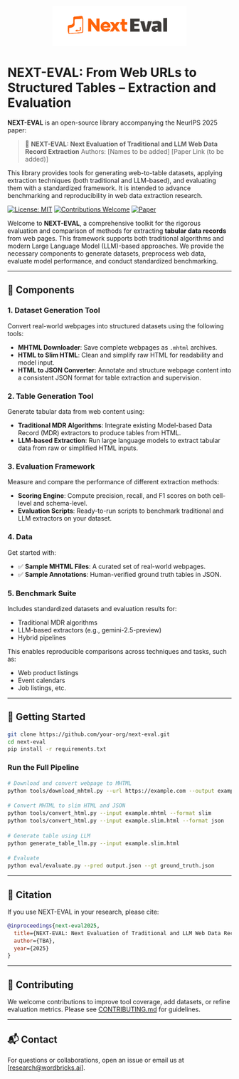<p align="center">
  <picture>
    <source media="(prefers-color-scheme: dark)" srcset="Next-eval-dark.png">
    <source media="(prefers-color-scheme: light)" srcset="Next-eval-light.png">
    <img alt="NEXT-EVAL Logo" src="next-eval-light.png" width="300">
  </picture>
</p>


# NEXT-EVAL: From Web URLs to Structured Tables – Extraction and Evaluation

**NEXT-EVAL** is an open-source library accompanying the NeurIPS 2025 paper:

> 📄 **NEXT-EVAL: Next Evaluation of Traditional and LLM Web Data Record Extraction**
> Authors: \[Names to be added]
> \[Paper Link (to be added)]

This library provides tools for generating web-to-table datasets, applying extraction techniques (both traditional and LLM-based), and evaluating them with a standardized framework. It is intended to advance benchmarking and reproducibility in web data extraction research.


[![License: MIT](https://img.shields.io/badge/License-MIT-yellow.svg)](https://opensource.org/licenses/MIT) [![Contributions Welcome](https://img.shields.io/badge/Contributions-Welcome-brightgreen.svg?style=flat)](CONTRIBUTING.md)
[![Paper](https://img.shields.io/badge/Read%20the%20Paper-blue)](https://arxiv.org/abs/6452467) 

Welcome to **NEXT-EVAL**, a comprehensive toolkit for the rigorous evaluation and comparison of methods for extracting **tabular data records** from web pages. This framework supports both traditional algorithms and modern Large Language Model (LLM)-based approaches. We provide the necessary components to generate datasets, preprocess web data, evaluate model performance, and conduct standardized benchmarking.


---

## 🔧 Components

### 1. Dataset Generation Tool

Convert real-world webpages into structured datasets using the following tools:

* **MHTML Downloader**: Save complete webpages as `.mhtml` archives.
* **HTML to Slim HTML**: Clean and simplify raw HTML for readability and model input.
* **HTML to JSON Converter**: Annotate and structure webpage content into a consistent JSON format for table extraction and supervision.

### 2. Table Generation Tool

Generate tabular data from web content using:

* **Traditional MDR Algorithms**: Integrate existing Model-based Data Record (MDR) extractors to produce tables from HTML.
* **LLM-based Extraction**: Run large language models to extract tabular data from raw or simplified HTML inputs.

### 3. Evaluation Framework

Measure and compare the performance of different extraction methods:

* **Scoring Engine**: Compute precision, recall, and F1 scores on both cell-level and schema-level.
* **Evaluation Scripts**: Ready-to-run scripts to benchmark traditional and LLM extractors on your dataset.

### 4. Data

Get started with:

* ✅ **Sample MHTML Files**: A curated set of real-world webpages.
* ✅ **Sample Annotations**: Human-verified ground truth tables in JSON.

### 5. Benchmark Suite

Includes standardized datasets and evaluation results for:

* Traditional MDR algorithms
* LLM-based extractors (e.g., gemini-2.5-preview)
* Hybrid pipelines

This enables reproducible comparisons across techniques and tasks, such as:

* Web product listings
* Event calendars
* Job listings, etc.

---

## 🏁 Getting Started

```bash
git clone https://github.com/your-org/next-eval.git
cd next-eval
pip install -r requirements.txt
```

### Run the Full Pipeline

```bash
# Download and convert webpage to MHTML
python tools/download_mhtml.py --url https://example.com --output example.mhtml

# Convert MHTML to slim HTML and JSON
python tools/convert_html.py --input example.mhtml --format slim
python tools/convert_html.py --input example.slim.html --format json

# Generate table using LLM
python generate_table_llm.py --input example.slim.html

# Evaluate
python eval/evaluate.py --pred output.json --gt ground_truth.json
```

---

## 🧪 Citation

If you use NEXT-EVAL in your research, please cite:

```bibtex
@inproceedings{next-eval2025,
  title={NEXT-EVAL: Next Evaluation of Traditional and LLM Web Data Record Extraction},
  author={TBA},
  year={2025}
}
```

---

## 🤝 Contributing

We welcome contributions to improve tool coverage, add datasets, or refine evaluation metrics. Please see [CONTRIBUTING.md](./CONTRIBUTING.md) for guidelines.

---

## 📬 Contact

For questions or collaborations, open an issue or email us at \[[research@wordbricks.ai](mailto:research@wordbricks.ai)].
